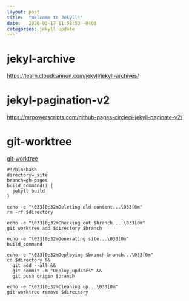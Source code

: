 ```yaml
---
layout: post
title:  "Welcome to Jekyll!"
date:   2020-03-17 11:58:53 -0400
categories: jekyll update
---
```


# jekyl-archive

https://learn.cloudcannon.com/jekyll/jekyll-archives/

# jekyl-pagination-v2

https://mrpowerscripts.com/github-pages-circleci-jekyll-paginate-v2/


# git-worktree


[git-worktree](https://sangsoonam.github.io/2019/02/08/using-git-worktree-to-deploy-github-pages.html)

```
#!/bin/bash
directory=_site
branch=gh-pages
build_command() {
  jekyll build
}

echo -e "\033[0;32mDeleting old content...\033[0m"
rm -rf $directory

echo -e "\033[0;32mChecking out $branch....\033[0m"
git worktree add $directory $branch

echo -e "\033[0;32mGenerating site...\033[0m"
build_command

echo -e "\033[0;32mDeploying $branch branch...\033[0m"
cd $directory &&
  git add --all &&
  git commit -m "Deploy updates" &&
  git push origin $branch

echo -e "\033[0;32mCleaning up...\033[0m"
git worktree remove $directory
```

